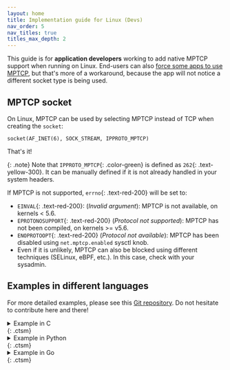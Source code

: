 ```yaml
---
layout: home
title: Implementation guide for Linux (Devs)
nav_order: 5
nav_titles: true
titles_max_depth: 2
---
```


This guide is for **application developers** working to add native MPTCP support
when running on Linux. End-users can also [force some apps to use
MPTCP](setup.html#force-applications-to-use-mptcp), but that's more of a
workaround, because the app will not notice a different socket type is being
used.

## MPTCP socket
On Linux, MPTCP can be used by selecting MPTCP instead of TCP when
creating the `socket`:

<div class="language-c highlighter-rouge">
  <div class="highlight">
    <pre class="highlight"><code><span class="color-main">socket</span>(<span class="color-blue">AF_INET</span>(6), <span class="color-yellow">SOCK_STREAM</span>, <span class="color-green">IPPROTO_MPTCP</span>)</code></pre>
  </div>
</div>

That's it!

{: .note}
Note that `IPPROTO_MPTCP`{: .color-green} is defined as `262`{: .text-yellow-300}.
It can be manually defined if it is not already handled in your system headers.

If MPTCP is not supported, `errno`{: .text-red-200} will be set to:
- `EINVAL`{: .text-red-200}: (*Invalid argument*): MPTCP is not available, on
  kernels < 5.6.
- `EPROTONOSUPPORT`{: .text-red-200} (*Protocol not supported*): MPTCP has not
  been compiled, on kernels >= v5.6.
- `ENOPROTOOPT`{: .text-red-200} (*Protocol not available*): MPTCP has been
  disabled using `net.mptcp.enabled` sysctl knob.
- Even if it is unlikely, MPTCP can also be blocked using different techniques
  (SELinux, eBPF, etc.). In this case, check with your sysadmin.


## Examples in different languages

For more detailed examples, please see this [Git
repository](https://github.com/mptcp-apps/mptcp-hello/). Do not hesitate to
contribute here and there!

<details markdown="block">
<summary>Example in C </summary>

`IPPROTO_MPTCP` has been added in GNU C library (`glibc`) in version
[2.32](https://sourceware.org/git/?p=glibc.git;h=f9ac84f92f151)

```c
#include <sys/socket.h>
int s = socket(AF_INET, SOCK_STREAM, IPPROTO_MPTCP)
if (s < 0) /* fallback to TCP */
    s = socket(AF_INET, SOCK_STREAM, IPPROTO_TCP);
```
</details> {: .ctsm}

<details markdown="block">
<summary>Example in Python </summary>

`socket.IPPROTO_MPTCP` has been added in [CPython 3.10](https://bugs.python.org/issue43571).

```python
import socket
try:
    s = socket.socket(socket.AF_INET, socket.SOCK_STREAM, socket.IPPROTO_MPTCP)
except:
    s = socket.socket(socket.AF_INET, socket.SOCK_STREAM, socket.IPPROTO_TCP)
```
</details> {: .ctsm}

<details markdown="block">
<summary>Example in Go </summary>

`SetMultipathTCP` support has been [added](https://github.com/golang/go/issues/56539)
in [GoLang 1.21](https://tip.golang.org/doc/go1.21#netpkgnet).

```go
import ("net" "context")

// Client
d := &net.Dialer{}
d.SetMultipathTCP(true)
c, err := d.Dial("tcp", *addr)

// Server
lc := &ListenConfig{}
lc.SetMultipathTCP(true)
ln, err := lc.Listen(context.Background(), "tcp", *addr)
defer ln.Close()
```
</details> {: .ctsm}
